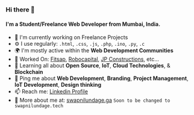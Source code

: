 ### Hi there 👋

#### I'm a Student/Freelance Web Developer from Mumbai, India.

- 🏢 I'm currently working on Freelance Projects
- ⚙️ I use regularly: `.html`, `.css`, `.js`, `.php`, `.ino`, `.py`, `.c`
- 🌍 I'm mostly active within the **Web Development Communities**
- 💅 Worked On: [Fitsap](https://www.Fitsap.in), [Robocapital](https://Robocapital.in), [JP Constructions](https://www.Thejpconstructions.com), etc…
- 🌱 Learning all about **Open Source**, **IoT**, **Cloud Technologies**, & **Blockchain**
- 💬 Ping me about **Web Development**, **Branding**, **Project Management**, **IoT Development**, **Design thinking**
- 📫 Reach me: [Linkedin Profile](https://linkedin.com/in/swapnilundage)
- 🤖 More about me at: [swapnilundage.ga](http://swapnilundage.ga)  `Soon to be changed to swapnilundage.tech`
